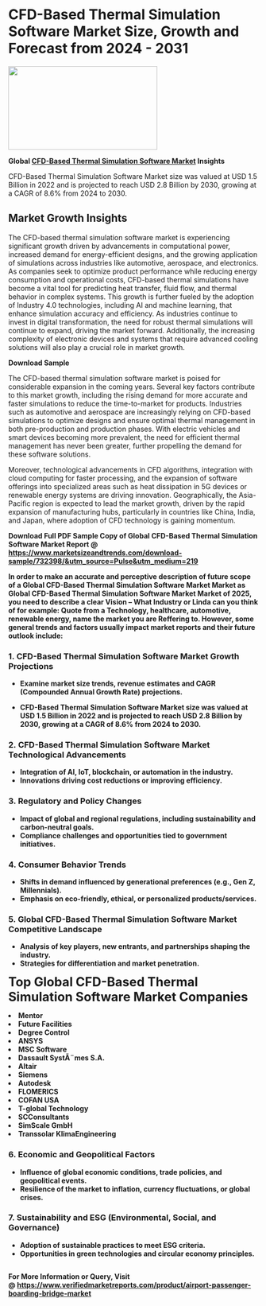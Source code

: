 <H1>CFD-Based Thermal Simulation Software Market Size, Growth and Forecast from 2024 - 2031</H1><img class="aligncenter size-medium wp-image-584254" src="https://thirdeyenews.in/wp-content/uploads/2024/09/Global-Market-Research-300x168.jpeg" alt="" width="300" height="168" /><p><strong>Global&nbsp;<a href="https://www.marketsizeandtrends.com/download-sample/732398/&amp;utm_source=Pulse&amp;utm_medium=219">CFD-Based Thermal Simulation Software Market</a> Insights</strong></p><p>CFD-Based Thermal Simulation Software Market size was valued at USD 1.5 Billion in 2022 and is projected to reach USD 2.8 Billion by 2030, growing at a CAGR of 8.6% from 2024 to 2030.</p><p><h2>Market Growth Insights</h2> <p>The CFD-based thermal simulation software market is experiencing significant growth driven by advancements in computational power, increased demand for energy-efficient designs, and the growing application of simulations across industries like automotive, aerospace, and electronics. As companies seek to optimize product performance while reducing energy consumption and operational costs, CFD-based thermal simulations have become a vital tool for predicting heat transfer, fluid flow, and thermal behavior in complex systems. This growth is further fueled by the adoption of Industry 4.0 technologies, including AI and machine learning, that enhance simulation accuracy and efficiency. As industries continue to invest in digital transformation, the need for robust thermal simulations will continue to expand, driving the market forward. Additionally, the increasing complexity of electronic devices and systems that require advanced cooling solutions will also play a crucial role in market growth.</p> <p><strong>Download Sample</strong></p> <p>The CFD-based thermal simulation software market is poised for considerable expansion in the coming years. Several key factors contribute to this market growth, including the rising demand for more accurate and faster simulations to reduce the time-to-market for products. Industries such as automotive and aerospace are increasingly relying on CFD-based simulations to optimize designs and ensure optimal thermal management in both pre-production and production phases. With electric vehicles and smart devices becoming more prevalent, the need for efficient thermal management has never been greater, further propelling the demand for these software solutions.</p> <p>Moreover, technological advancements in CFD algorithms, integration with cloud computing for faster processing, and the expansion of software offerings into specialized areas such as heat dissipation in 5G devices or renewable energy systems are driving innovation. Geographically, the Asia-Pacific region is expected to lead the market growth, driven by the rapid expansion of manufacturing hubs, particularly in countries like China, India, and Japan, where adoption of CFD technology is gaining momentum.</p> <p><strong></p><p><span class=""><strong>Download Full PDF Sample Copy of Global CFD-Based Thermal Simulation Software Market Report</strong> @ <a href="https://www.marketsizeandtrends.com/download-sample/732398/&amp;utm_source=Pulse&amp;utm_medium=219" target="_blank">https://www.marketsizeandtrends.com/download-sample/732398/&amp;utm_source=Pulse&amp;utm_medium=219</a></span></p><p>In order to make an accurate and perceptive description of future scope of a Global&nbsp;CFD-Based Thermal Simulation Software Market Market as Global&nbsp;CFD-Based Thermal Simulation Software Market Market of 2025, you need to describe a clear Vision &ndash; What Industry or Linda can you think of for example: Quote from a Technology, healthcare, automotive, renewable energy, name the market you are Reffering to. However, some general trends and factors usually impact market reports and their future outlook include:</p><h3>1.&nbsp;<strong>CFD-Based Thermal Simulation Software Market Growth Projections</strong></h3><ul><li>Examine market size trends, revenue estimates and CAGR (Compounded Annual Growth Rate) projections.</li><li><p>CFD-Based Thermal Simulation Software Market size was valued at USD 1.5 Billion in 2022 and is projected to reach USD 2.8 Billion by 2030, growing at a CAGR of 8.6% from 2024 to 2030.</p></li></ul><h3>2.&nbsp;<strong>CFD-Based Thermal Simulation Software Market Technological Advancements</strong></h3><ul><li>Integration of AI, IoT, blockchain, or automation in the industry.</li><li>Innovations driving cost reductions or improving efficiency.</li></ul><h3>3.&nbsp;<strong>Regulatory and Policy Changes</strong></h3><ul><li>Impact of global and regional regulations, including sustainability and carbon-neutral goals.</li><li>Compliance challenges and opportunities tied to government initiatives.</li></ul><h3>4.&nbsp;<strong>Consumer Behavior Trends</strong></h3><ul><li>Shifts in demand influenced by generational preferences (e.g., Gen Z, Millennials).</li><li>Emphasis on eco-friendly, ethical, or personalized products/services.</li></ul><h3>5.&nbsp;<strong>Global CFD-Based Thermal Simulation Software Market Competitive Landscape</strong></h3><ul><li>Analysis of key players, new entrants, and partnerships shaping the industry.</li><li>Strategies for differentiation and market penetration.</li></ul><p data-pm-slice="1 1 []"><span style="color: inherit; font-family: inherit; font-size: 25px;">Top Global CFD-Based Thermal Simulation Software Market Companies</span></p><div class="" data-test-id=""><p><li>Mentor</li><li> Future Facilities</li><li> Degree Control</li><li> ANSYS</li><li> MSC Software</li><li> Dassault SystÃ¨mes S.A.</li><li> Altair</li><li> Siemens</li><li> Autodesk</li><li> FLOMERICS</li><li> COFAN USA</li><li> T-global Technology</li><li> SCConsultants</li><li> SimScale GmbH</li><li> Transsolar KlimaEngineering</li></p></div><h3>6.&nbsp;<strong>Economic and Geopolitical Factors</strong></h3><ul><li>Influence of global economic conditions, trade policies, and geopolitical events.</li><li>Resilience of the market to inflation, currency fluctuations, or global crises.</li></ul><h3>7.&nbsp;<strong>Sustainability and ESG (Environmental, Social, and Governance)</strong></h3><ul><li>Adoption of sustainable practices to meet ESG criteria.</li><li>Opportunities in green technologies and circular economy principles.</li></ul><h2><strong style="font-size: 14px;">For More Information or Query, Visit @&nbsp;</strong><a style="background-color: #ffffff; font-size: 14px;" href="https://www.marketsizeandtrends.com/report/cfd-based-thermal-simulation-software-market/" target="_blank">https://www.verifiedmarketreports.com/product/airport-passenger-boarding-bridge-market</a></h2>
